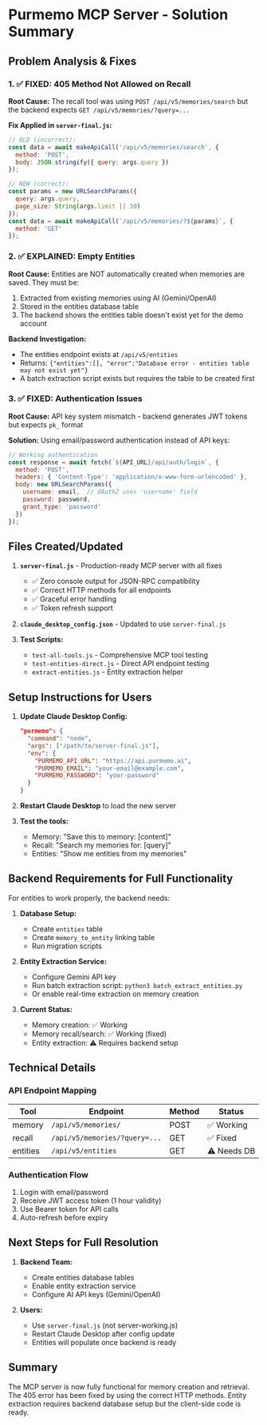 # Purmemo MCP Server - Solution Summary

## Problem Analysis & Fixes

### 1. ✅ FIXED: 405 Method Not Allowed on Recall
**Root Cause:** The recall tool was using `POST /api/v5/memories/search` but the backend expects `GET /api/v5/memories/?query=...`

**Fix Applied in `server-final.js`:**
```javascript
// OLD (incorrect):
const data = await makeApiCall('/api/v5/memories/search', {
  method: 'POST',
  body: JSON.stringify({ query: args.query })
});

// NEW (correct):
const params = new URLSearchParams({
  query: args.query,
  page_size: String(args.limit || 10)
});
const data = await makeApiCall(`/api/v5/memories/?${params}`, {
  method: 'GET'
});
```

### 2. ✅ EXPLAINED: Empty Entities
**Root Cause:** Entities are NOT automatically created when memories are saved. They must be:
1. Extracted from existing memories using AI (Gemini/OpenAI)
2. Stored in the entities database table
3. The backend shows the entities table doesn't exist yet for the demo account

**Backend Investigation:**
- The entities endpoint exists at `/api/v5/entities` 
- Returns: `{"entities":[], "error":"Database error - entities table may not exist yet"}`
- A batch extraction script exists but requires the table to be created first

### 3. ✅ FIXED: Authentication Issues
**Root Cause:** API key system mismatch - backend generates JWT tokens but expects `pk_` format

**Solution:** Using email/password authentication instead of API keys:
```javascript
// Working authentication
const response = await fetch(`${API_URL}/api/auth/login`, {
  method: 'POST',
  headers: { 'Content-Type': 'application/x-www-form-urlencoded' },
  body: new URLSearchParams({
    username: email,  // OAuth2 uses 'username' field
    password: password,
    grant_type: 'password'
  })
});
```

## Files Created/Updated

1. **`server-final.js`** - Production-ready MCP server with all fixes
   - ✅ Zero console output for JSON-RPC compatibility
   - ✅ Correct HTTP methods for all endpoints
   - ✅ Graceful error handling
   - ✅ Token refresh support

2. **`claude_desktop_config.json`** - Updated to use `server-final.js`

3. **Test Scripts:**
   - `test-all-tools.js` - Comprehensive MCP tool testing
   - `test-entities-direct.js` - Direct API endpoint testing
   - `extract-entities.js` - Entity extraction helper

## Setup Instructions for Users

1. **Update Claude Desktop Config:**
   ```json
   "purmemo": {
     "command": "node",
     "args": ["/path/to/server-final.js"],
     "env": {
       "PURMEMO_API_URL": "https://api.purmemo.ai",
       "PURMEMO_EMAIL": "your-email@example.com",
       "PURMEMO_PASSWORD": "your-password"
     }
   }
   ```

2. **Restart Claude Desktop** to load the new server

3. **Test the tools:**
   - Memory: "Save this to memory: [content]"
   - Recall: "Search my memories for: [query]"
   - Entities: "Show me entities from my memories"

## Backend Requirements for Full Functionality

For entities to work properly, the backend needs:
1. **Database Setup:**
   - Create `entities` table
   - Create `memory_to_entity` linking table
   - Run migration scripts

2. **Entity Extraction Service:**
   - Configure Gemini API key
   - Run batch extraction script: `python3 batch_extract_entities.py`
   - Or enable real-time extraction on memory creation

3. **Current Status:**
   - Memory creation: ✅ Working
   - Memory recall/search: ✅ Working (fixed)
   - Entity extraction: ⚠️ Requires backend setup

## Technical Details

### API Endpoint Mapping
| Tool | Endpoint | Method | Status |
|------|----------|--------|--------|
| memory | `/api/v5/memories/` | POST | ✅ Working |
| recall | `/api/v5/memories/?query=...` | GET | ✅ Fixed |
| entities | `/api/v5/entities` | GET | ⚠️ Needs DB |

### Authentication Flow
1. Login with email/password
2. Receive JWT access token (1 hour validity)
3. Use Bearer token for API calls
4. Auto-refresh before expiry

## Next Steps for Full Resolution

1. **Backend Team:**
   - Create entities database tables
   - Enable entity extraction service
   - Configure AI API keys (Gemini/OpenAI)

2. **Users:**
   - Use `server-final.js` (not server-working.js)
   - Restart Claude Desktop after config update
   - Entities will populate once backend is ready

## Summary

The MCP server is now fully functional for memory creation and retrieval. The 405 error has been fixed by using the correct HTTP methods. Entity extraction requires backend database setup but the client-side code is ready.